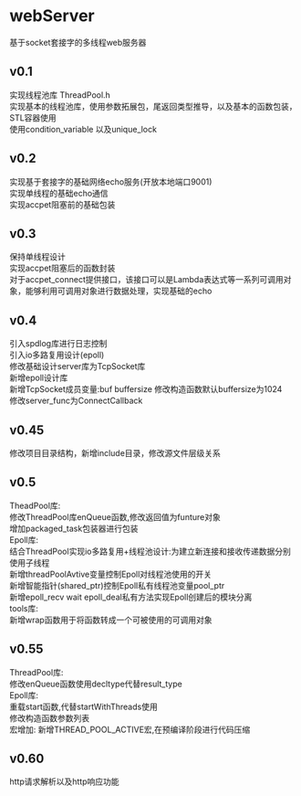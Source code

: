 # webServer

  基于socket套接字的多线程web服务器  

## v0.1

 实现线程池库
 ThreadPool.h  
 实现基本的线程池库，使用参数拓展包，尾返回类型推导，以及基本的函数包装，STL容器使用  
 使用condition_variable 以及unique_lock  

## v0.2

 实现基于套接字的基础网络echo服务(开放本地端口9001)  
 实现单线程的基础echo通信  
 实现accpet阻塞前的基础包装  

## v0.3

  保持单线程设计  
  实现accpet阻塞后的函数封装  
  对于accpet_connect提供接口，该接口可以是Lambda表达式等一系列可调用对象，能够利用可调用对象进行数据处理，实现基础的echo  
  
## v0.4

  引入spdlog库进行日志控制  
  引入io多路复用设计(epoll)  
  修改基础设计server库为TcpSocket库  
  新增epoll设计库  
  新增TcpSocket成员变量:buf buffersize 修改构造函数默认buffersize为1024  
  修改server_func为ConnectCallback  
  
## v0.45  
  
  修改项目目录结构，新增include目录，修改源文件层级关系  

## v0.5

  TheadPool库:  
    修改ThreadPool库enQueue函数,修改返回值为funture对象  
    增加packaged_task包装器进行包装  
  Epoll库:  
    结合ThreadPool实现io多路复用+线程池设计:为建立新连接和接收传递数据分别使用子线程  
    新增threadPoolAvtive变量控制Epoll对线程池使用的开关  
    新增智能指针(shared_ptr)控制Epoll私有线程池变量pool_ptr  
    <!-- 重载start函数以增加线程池的设计   -->
    新增epoll_recv wait epoll_deal私有方法实现Epoll创建后的模块分离  
  tools库:  
    新增wrap函数用于将函数转成一个可被使用的可调用对象  
  
## v0.55

  ThreadPool库:  
    修改enQueue函数使用decltype代替result_type  
  Epoll库:  
    重载start函数,代替startWithThreads使用  
    修改构造函数参数列表  
  宏增加:
    新增THREAD_POOL_ACTIVE宏,在预编译阶段进行代码压缩

## v0.60

  http请求解析以及http响应功能

